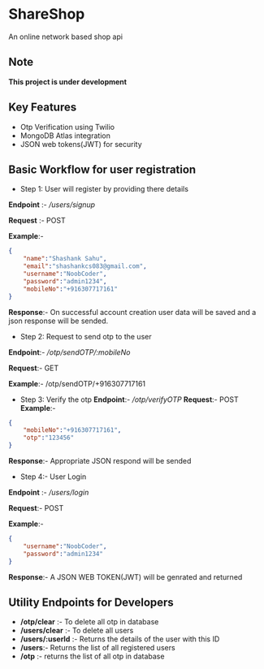 # ShareShop
An online network based shop api

## Note
**This project is under development**

## Key Features
- Otp Verification using Twilio
- MongoDB Atlas integration
- JSON web tokens(JWT) for security


## Basic Workflow for user registration 
- Step 1: User will register by providing there details

**Endpoint** :- */users/signup*

**Request** :- POST

**Example**:-

```json
{
    "name":"Shashank Sahu",
    "email":"shashankcs083@gmail.com",
    "username":"NoobCoder",
    "password":"admin1234",
    "mobileNo":"+916307717161"
}
```
**Response**:-  On successful account creation user data will be saved and a json response will be sended.

- Step 2:  Request to send otp to the user

**Endpoint**:- */otp/sendOTP/:mobileNo*

**Request**:- GET

**Example**:- /otp/sendOTP/+916307717161


- Step 3: Verify the otp 
**Endpoint**:- */otp/verifyOTP*
**Request**:- POST
**Example**:- 
```json
{
    "mobileNo":"+916307717161",
	"otp":"123456"
}
```
**Response**:- Appropriate JSON respond will be sended

- Step 4:- User Login

**Endpoint** :- */users/login*

**Request**:- POST

**Example**:-

```json
{
    "username":"NoobCoder",
    "password":"admin1234"
}
```
**Response**:- A JSON WEB TOKEN(JWT) will be genrated and returned

## Utility Endpoints for Developers

- **/otp/clear** :- To delete all otp in database
- **/users/clear** :- To delete all users
- **/users/:userId** :- Returns the details of the user with this ID 
- **/users**:- Returns the list of all registered users 
- **/otp** :- returns the list of all otp in database
